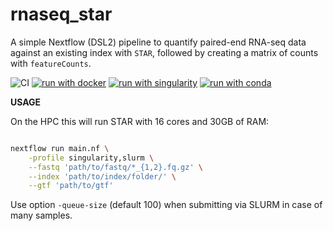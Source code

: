 # rnaseq_star

A simple Nextflow (DSL2) pipeline to quantify paired-end RNA-seq data against an existing index with `STAR`,
followed by creating a matrix of counts with `featureCounts`.

![CI](https://github.com/ATpoint/rnaseq_star/actions/workflows/ci.yml/badge.svg)
[![run with docker](https://img.shields.io/badge/run%20with-docker-0db7ed?labelColor=000000&logo=docker)](https://www.docker.com/)
[![run with singularity](https://img.shields.io/badge/run%20with-singularity-1d355c.svg?labelColor=000000)](https://sylabs.io/docs/)
[![run with conda](http://img.shields.io/badge/run%20with-conda-3EB049?labelColor=000000&logo=anaconda)](https://docs.conda.io/en/latest/)

**USAGE**

On the HPC this will run STAR with 16 cores and 30GB of RAM:

```bash

nextflow run main.nf \
    -profile singularity,slurm \
    --fastq 'path/to/fastq/*_{1,2}.fq.gz' \
    --index 'path/to/index/folder/' \
    --gtf 'path/to/gtf'

```

Use option `-queue-size` (default 100) when submitting via SLURM in case of many samples.
